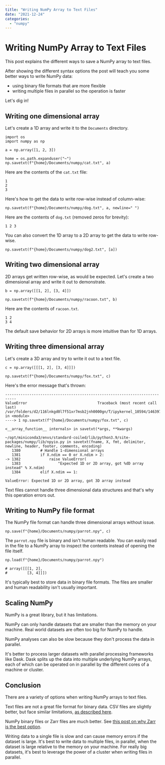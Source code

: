```yaml
---
title: "Writing NumPy Array to Text Files"
date: "2021-12-24"
categories: 
  - "numpy"
---
```


# Writing NumPy Array to Text Files

This post explains the different ways to save a NumPy array to text files.

After showing the different syntax options the post will teach you some better ways to write NumPy data:

- using binary file formats that are more flexible
- writing multiple files in parallel so the operation is faster

Let's dig in!

## Writing one dimensional array

Let's create a 1D array and write it to the `Documents` directory.

```
import os
import numpy as np

a = np.array([1, 2, 3])

home = os.path.expanduser("~")
np.savetxt(f"{home}/Documents/numpy/cat.txt", a)
```

Here are the contents of the `cat.txt` file:

```
1
2
3
```

Here's how to get the data to write row-wise instead of column-wise:

```
np.savetxt(f"{home}/Documents/numpy/dog.txt", a, newline=" ")
```

Here are the contents of `dog.txt` (removed zeros for brevity):

```
1 2 3
```

You can also convert the 1D array to a 2D array to get the data to write row-wise.

```
np.savetxt(f"{home}/Documents/numpy/dog2.txt", [a])
```

## Writing two dimensional array

2D arrays get written row-wise, as would be expected. Let's create a two dimensional array and write it out to demonstrate.

```
b = np.array([[1, 2], [3, 4]])

np.savetxt(f"{home}/Documents/numpy/racoon.txt", b)
```

Here are the contents of `racoon.txt`.

```
1 2
3 4
```

The default save behavior for 2D arrays is more intuitive than for 1D arrays.

## Writing three dimensional array

Let's create a 3D array and try to write it out to a text file.

```
c = np.array([[[1, 2], [3, 4]]])

np.savetxt(f"{home}/Documents/numpy/fox.txt", c)
```

Here's the error message that's thrown:

```
---------------------------------------------------------------------------
ValueError                                Traceback (most recent call last)
/var/folders/d2/116lnkgd0l7f51xr7msb2jnh0000gn/T/ipykernel_10594/1463971899.py in <module>
----> 1 np.savetxt(f"{home}/Documents/numpy/fox.txt", c)

<__array_function__ internals> in savetxt(*args, **kwargs)

~/opt/miniconda3/envs/standard-coiled/lib/python3.9/site-packages/numpy/lib/npyio.py in savetxt(fname, X, fmt, delimiter, newline, header, footer, comments, encoding)
   1380         # Handle 1-dimensional arrays
   1381         if X.ndim == 0 or X.ndim > 2:
-> 1382             raise ValueError(
   1383                 "Expected 1D or 2D array, got %dD array instead" % X.ndim)
   1384         elif X.ndim == 1:

ValueError: Expected 1D or 2D array, got 3D array instead
```

Text files cannot handle three dimensional data structures and that's why this operation errors out.

## Writing to NumPy file format

The NumPy file format can handle three dimensional arrays without issue.

```
np.save(f"{home}/Documents/numpy/parrot.npy", c)
```

The `parrot.npy` file is binary and isn't human readable. You can easily read in the file to a NumPy array to inspect the contents instead of opening the file itself.

```
np.load(f"{home}/Documents/numpy/parrot.npy")

# array([[[1, 2],
#         [3, 4]]])
```

It's typically best to store data in binary file formats. The files are smaller and human readability isn't usually important.

## Scaling NumPy

NumPy is a great library, but it has limitations.

NumPy can only handle datasets that are smaller than the memory on your machine. Real world datasets are often too big for NumPy to handle.

NumPy analyses can also be slow because they don't process the data in parallel.

It's better to process larger datasets with parallel processing frameworks like Dask. Dask splits up the data into multiple underlying NumPy arrays, each of which can be operated on in parallel by the different cores of a machine or cluster.

## Conclusion

There are a variety of options when writing NumPy arrays to text files.

Text files are not a great file format for binary data. CSV files are slightly better, but face similar limitations, [as described here](https://crunchcrunchhuman.com/2021/12/25/numpy-save-csv-write/).

NumPy binary files or Zarr files are much better. See [this post on why Zarr is the best option](https://coiled.io/blog/save-numpy-dask-array-to-zarr/).

Writing data to a single file is slow and can cause memory errors if the dataset is large. It's best to write data to multiple files, in parallel, when the dataset is large relative to the memory on your machine. For really big datasets, it's best to leverage the power of a cluster when writing files in parallel.
